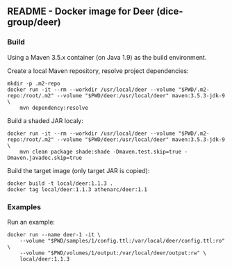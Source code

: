 ## README - Docker image for Deer (dice-group/deer)

### Build

Using a Maven 3.5.x container (on Java 1.9) as the build environment.

Create a local Maven repository, resolve project dependencies:

    mkdir -p .m2-repo
    docker run -it --rm --workdir /usr/local/deer --volume "$PWD/.m2-repo:/root/.m2" --volume "$PWD/deer:/usr/local/deer" maven:3.5.3-jdk-9 \
        mvn dependency:resolve

Build a shaded JAR localy:

    docker run -it --rm --workdir /usr/local/deer --volume "$PWD/.m2-repo:/root/.m2" --volume "$PWD/deer:/usr/local/deer" maven:3.5.3-jdk-9 \
        mvn clean package shade:shade -Dmaven.test.skip=true -Dmaven.javadoc.skip=true

Build the target image (only target JAR is copied):

    docker build -t local/deer:1.1.3 .
    docker tag local/deer:1.1.3 athenarc/deer:1.1

### Examples

Run an example:

    docker run --name deer-1 -it \
        --volume "$PWD/samples/1/config.ttl:/var/local/deer/config.ttl:ro" \
        --volume "$PWD/volumes/1/output:/var/local/deer/output:rw" \
        local/deer:1.1.3


